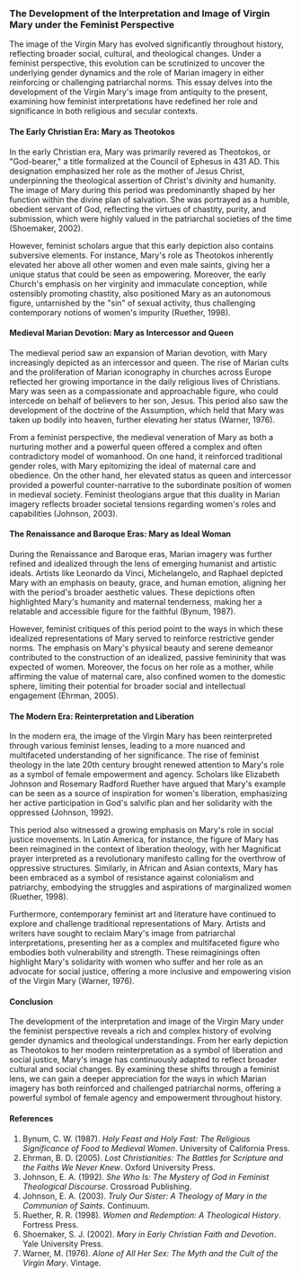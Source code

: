 ### The Development of the Interpretation and Image of Virgin Mary under the Feminist Perspective

The image of the Virgin Mary has evolved significantly throughout history, reflecting broader social, cultural, and theological changes. Under a feminist perspective, this evolution can be scrutinized to uncover the underlying gender dynamics and the role of Marian imagery in either reinforcing or challenging patriarchal norms. This essay delves into the development of the Virgin Mary's image from antiquity to the present, examining how feminist interpretations have redefined her role and significance in both religious and secular contexts.

#### The Early Christian Era: Mary as Theotokos

In the early Christian era, Mary was primarily revered as Theotokos, or "God-bearer," a title formalized at the Council of Ephesus in 431 AD. This designation emphasized her role as the mother of Jesus Christ, underpinning the theological assertion of Christ's divinity and humanity. The image of Mary during this period was predominantly shaped by her function within the divine plan of salvation. She was portrayed as a humble, obedient servant of God, reflecting the virtues of chastity, purity, and submission, which were highly valued in the patriarchal societies of the time (Shoemaker, 2002).

However, feminist scholars argue that this early depiction also contains subversive elements. For instance, Mary's role as Theotokos inherently elevated her above all other women and even male saints, giving her a unique status that could be seen as empowering. Moreover, the early Church's emphasis on her virginity and immaculate conception, while ostensibly promoting chastity, also positioned Mary as an autonomous figure, untarnished by the "sin" of sexual activity, thus challenging contemporary notions of women's impurity (Ruether, 1998).

#### Medieval Marian Devotion: Mary as Intercessor and Queen

The medieval period saw an expansion of Marian devotion, with Mary increasingly depicted as an intercessor and queen. The rise of Marian cults and the proliferation of Marian iconography in churches across Europe reflected her growing importance in the daily religious lives of Christians. Mary was seen as a compassionate and approachable figure, who could intercede on behalf of believers to her son, Jesus. This period also saw the development of the doctrine of the Assumption, which held that Mary was taken up bodily into heaven, further elevating her status (Warner, 1976).

From a feminist perspective, the medieval veneration of Mary as both a nurturing mother and a powerful queen offered a complex and often contradictory model of womanhood. On one hand, it reinforced traditional gender roles, with Mary epitomizing the ideal of maternal care and obedience. On the other hand, her elevated status as queen and intercessor provided a powerful counter-narrative to the subordinate position of women in medieval society. Feminist theologians argue that this duality in Marian imagery reflects broader societal tensions regarding women's roles and capabilities (Johnson, 2003).

#### The Renaissance and Baroque Eras: Mary as Ideal Woman

During the Renaissance and Baroque eras, Marian imagery was further refined and idealized through the lens of emerging humanist and artistic ideals. Artists like Leonardo da Vinci, Michelangelo, and Raphael depicted Mary with an emphasis on beauty, grace, and human emotion, aligning her with the period's broader aesthetic values. These depictions often highlighted Mary's humanity and maternal tenderness, making her a relatable and accessible figure for the faithful (Bynum, 1987).

However, feminist critiques of this period point to the ways in which these idealized representations of Mary served to reinforce restrictive gender norms. The emphasis on Mary's physical beauty and serene demeanor contributed to the construction of an idealized, passive femininity that was expected of women. Moreover, the focus on her role as a mother, while affirming the value of maternal care, also confined women to the domestic sphere, limiting their potential for broader social and intellectual engagement (Ehrman, 2005).

#### The Modern Era: Reinterpretation and Liberation

In the modern era, the image of the Virgin Mary has been reinterpreted through various feminist lenses, leading to a more nuanced and multifaceted understanding of her significance. The rise of feminist theology in the late 20th century brought renewed attention to Mary's role as a symbol of female empowerment and agency. Scholars like Elizabeth Johnson and Rosemary Radford Ruether have argued that Mary's example can be seen as a source of inspiration for women's liberation, emphasizing her active participation in God's salvific plan and her solidarity with the oppressed (Johnson, 1992).

This period also witnessed a growing emphasis on Mary's role in social justice movements. In Latin America, for instance, the figure of Mary has been reimagined in the context of liberation theology, with her Magnificat prayer interpreted as a revolutionary manifesto calling for the overthrow of oppressive structures. Similarly, in African and Asian contexts, Mary has been embraced as a symbol of resistance against colonialism and patriarchy, embodying the struggles and aspirations of marginalized women (Ruether, 1998).

Furthermore, contemporary feminist art and literature have continued to explore and challenge traditional representations of Mary. Artists and writers have sought to reclaim Mary's image from patriarchal interpretations, presenting her as a complex and multifaceted figure who embodies both vulnerability and strength. These reimaginings often highlight Mary's solidarity with women who suffer and her role as an advocate for social justice, offering a more inclusive and empowering vision of the Virgin Mary (Warner, 1976).

#### Conclusion

The development of the interpretation and image of the Virgin Mary under the feminist perspective reveals a rich and complex history of evolving gender dynamics and theological understandings. From her early depiction as Theotokos to her modern reinterpretation as a symbol of liberation and social justice, Mary's image has continuously adapted to reflect broader cultural and social changes. By examining these shifts through a feminist lens, we can gain a deeper appreciation for the ways in which Marian imagery has both reinforced and challenged patriarchal norms, offering a powerful symbol of female agency and empowerment throughout history.

#### References

1. Bynum, C. W. (1987). _Holy Feast and Holy Fast: The Religious Significance of Food to Medieval Women_. University of California Press.
2. Ehrman, B. D. (2005). _Lost Christianities: The Battles for Scripture and the Faiths We Never Knew_. Oxford University Press.
3. Johnson, E. A. (1992). _She Who Is: The Mystery of God in Feminist Theological Discourse_. Crossroad Publishing.
4. Johnson, E. A. (2003). _Truly Our Sister: A Theology of Mary in the Communion of Saints_. Continuum.
5. Ruether, R. R. (1998). _Women and Redemption: A Theological History_. Fortress Press.
6. Shoemaker, S. J. (2002). _Mary in Early Christian Faith and Devotion_. Yale University Press.
7. Warner, M. (1976). _Alone of All Her Sex: The Myth and the Cult of the Virgin Mary_. Vintage.